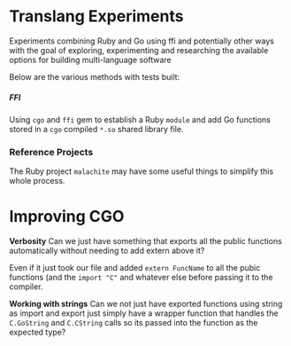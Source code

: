 # Translang Experiments
Experiments combining Ruby and Go using ffi and potentially other ways with the goal of exploring, experimenting and researching the available options for building multi-language software 

Below are the various methods with tests built:


##### FFI 
Using `cgo` and `ffi` gem to establish a Ruby `module` and add Go functions
stored in a `cgo` compiled `*.so` shared library file. 


### Reference Projects
The Ruby project `malachite` may have some useful things to simplify this whole
process. 

# Improving CGO 
**Verbosity**
Can we just have something that exports all the public functions automatically
without needing to add extern above it? 

Even if it just took our file and added `extern FuncName` to all the pubic functions (and
the `import "C"` and whatever else before passing it to the compiler. 

**Working with strings** 
Can we not just have exported functions using string as import and export just
simply have a wrapper function that handles the `C.GoString` and `C.CString`
calls so its passed into the function as the expected type?

